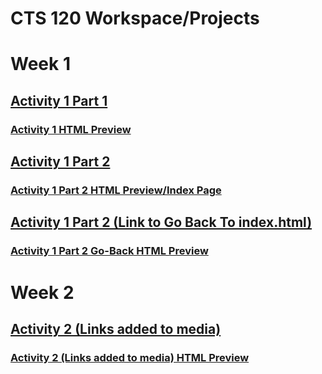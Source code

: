 # CTS 120 Workspace/Projects

# Week 1
## [Activity 1 Part 1](/activity1/part1/test.html)
### [Activity 1 HTML Preview](http://htmlpreview.github.io/?https://github.com/jdykstragcu/CST120/blob/main/activity1/part1/test.html)
## [Activity 1 Part 2](/activity1/part2/index.html)
### [Activity 1 Part 2 HTML Preview/Index Page](http://htmlpreview.github.io/?https://github.com/jdykstragcu/CST120/blob/main/activity1/part2/index.html)
## [Activity 1 Part 2 (Link to Go Back To index.html)](/activity1/part2/page2.html)
### [Activity 1 Part 2 Go-Back HTML Preview](http://htmlpreview.github.io/?https://github.com/jdykstragcu/CST120/blob/main/activity1/part2/page2.html)
# Week 2
## [Activity 2 (Links added to media)](/activity2/index.html)
### [Activity 2 (Links added to media) HTML Preview](http://htmlpreview.github.io/?https://github.com/jdykstragcu/CST120/blob/main/activity2/index.html)

